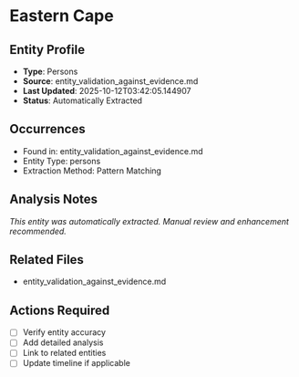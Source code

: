 # Eastern Cape

## Entity Profile
- **Type**: Persons
- **Source**: entity_validation_against_evidence.md
- **Last Updated**: 2025-10-12T03:42:05.144907
- **Status**: Automatically Extracted

## Occurrences
- Found in: entity_validation_against_evidence.md
- Entity Type: persons
- Extraction Method: Pattern Matching

## Analysis Notes
*This entity was automatically extracted. Manual review and enhancement recommended.*

## Related Files
- entity_validation_against_evidence.md

## Actions Required
- [ ] Verify entity accuracy
- [ ] Add detailed analysis
- [ ] Link to related entities
- [ ] Update timeline if applicable
